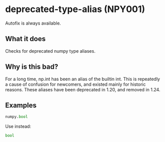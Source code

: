 # deprecated-type-alias (NPY001)

Autofix is always available.

## What it does

Checks for deprecated numpy type aliases.

## Why is this bad?

For a long time, np.int has been an alias of the builtin int.
This is repeatedly a cause of confusion for newcomers, and existed mainly for historic reasons.
These aliases have been deprecated in 1.20, and removed in 1.24.

## Examples

```python
numpy.bool
```

Use instead:

```python
bool
```